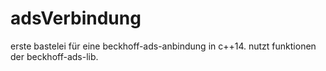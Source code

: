 # adsVerbindung
erste bastelei für eine beckhoff-ads-anbindung in c++14. nutzt funktionen der beckhoff-ads-lib.
